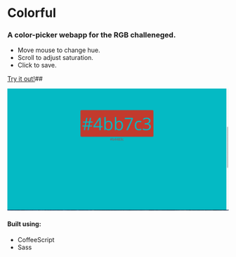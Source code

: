 # Colorful

### A color-picker webapp for the RGB challeneged.
* Move mouse to change hue.
* Scroll to adjust saturation.
* Click to save.

[Try it out!](http://philrhinehart.github.io/colorful)##

![GIF!](colorful.gif)

#### Built using:
* CoffeeScript
* Sass
